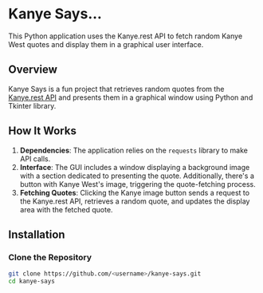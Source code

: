 # Kanye Says...

This Python application uses the Kanye.rest API to fetch random Kanye West quotes and display them in a graphical user interface.

## Overview

Kanye Says is a fun project that retrieves random quotes from the [Kanye.rest API](https://kanye.rest/) and presents them in a graphical window using Python and Tkinter library.

## How It Works

1. **Dependencies**: The application relies on the `requests` library to make API calls.
2. **Interface**: The GUI includes a window displaying a background image with a section dedicated to presenting the quote. Additionally, there's a button with Kanye West's image, triggering the quote-fetching process.
3. **Fetching Quotes**: Clicking the Kanye image button sends a request to the Kanye.rest API, retrieves a random quote, and updates the display area with the fetched quote.

## Installation

### Clone the Repository

```bash
git clone https://github.com/<username>/kanye-says.git
cd kanye-says
